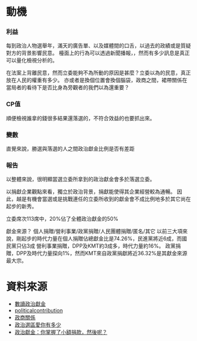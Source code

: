 # 動機

### 利益
每到政治人物選舉年，滿天的廣告單、以及媒體間的口舌，以過去的政績或是質疑對方的背景影響民意。
檯面上的行為可以透過新聞播報，，然而有多少訊息是真正可以量化檢視分析的。

在法案上背離民意，然而立委能夠不為所動的原因是甚麼？立委以為的民意，真正放在人民的權重有多少。
亦或者是換個位置會換個腦袋，政商之間，裙帶關係在當局者的看待下是否比身為旁觀者的我們以為還重要？

### CP值
順便檢視誰拿的錢很多結果還落選的，不符合效益的也要抓出來。

### 變數
直覺來說，勝選與落選的人之間政治獻金比例是否有差距

### 報告
以整體來說，很明顯當選立委所拿到的政治獻金會多於落選立委。

以捐獻企業觀點來看，獨立於政治背景，捐獻能使得其企業經營較為通暢。
因此，越是有機會當選或是挑戰連任的立委所收到的獻金會不成比例地多於其它尚在起步的新秀。

立委席次113席中，20%佔了全體政治獻金的50%

獻金來源？
個人捐贈/營利事業/政黨捐贈/人民團體捐贈/匿名/其它
以前三大項來說，剛起步的時代力量在個人捐贈佔總獻金比是74.26%，民進黨將近6成，而國民黨只佔3成
營利事業捐贈，DPP及KMT約3成多，時代力量約16%。
政黨捐贈，DPP及時代力量探向1%，然而KMT來自政黨捐獻將近36.32%是其獻金來源最大宗。


# 資料來源
* [數讀政治獻金](https://www.mirrormedia.mg/projects/political-contribution/#/)
* [politicalcontribution](https://github.com/mirror-media/politicalcontribution)
* [政商關係](https://www.mirrormedia.mg/projects/political-contribution/#/explore)
* [政治選區愛你有多少](https://www.facebook.com/notes/claire-tsao/%E6%94%BF%E6%B2%BB%E7%8D%BB%E9%87%91%E4%B9%8B%E9%81%B8%E5%8D%80%E6%84%9B%E4%BD%A0%E6%9C%89%E5%A4%9A%E5%B0%91/1946938758655360/)
* [政治獻金：你掌握了小額捐款，然後呢？](https://medium.com/@austinwang_23988/%E6%94%BF%E6%B2%BB%E7%8D%BB%E9%87%91-%E4%BD%A0%E6%8E%8C%E6%8F%A1%E4%BA%86%E5%B0%8F%E9%A1%8D%E6%8D%90%E6%AC%BE-%E7%84%B6%E5%BE%8C%E5%91%A2-b61086e46e28)
